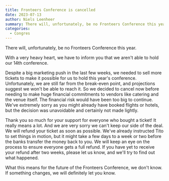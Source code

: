 ```yaml
---
title: Fronteers Conference is cancelled
date: 2023-07-13
author: Niels Leenheer
summary: There will, unfortunately, be no Fronteers Conference this year.'
categories: 
  - Congres
---
```

There will, unfortunately, be no Fronteers Conference this year.

With a very heavy heart, we have to inform you that we aren't able to hold our 14th conference.

Despite a big marketing push in the last few weeks, we needed to sell more tickets to make it possible for us to hold this year's conference. Unfortunately, we are still far from the break-even point, and projections suggest we won't be able to reach it. So we decided to cancel now before needing to make huge financial commitments to vendors like catering and the venue itself. The financial risk would have been too big to continue. We've extremely sorry as you might already have booked flights or hotels, but the decision was unavoidable and certainly not made lightly.

Thank you so much for your support for everyone who bought a ticket! It really means a lot. And we are very sorry we can't keep our side of the deal. We will refund your ticket as soon as possible. We've already instructed Tito to set things in motion, but it might take a few days to a week or two before the banks transfer the money back to you. We will keep an eye on the process to ensure everyone gets a full refund. If you have yet to receive your refund after two weeks, please let us know, and we'll try to find out what happened.

What this means for the future of the Fronteers Conference, we don't know. If something changes, we will definitely let you know.
